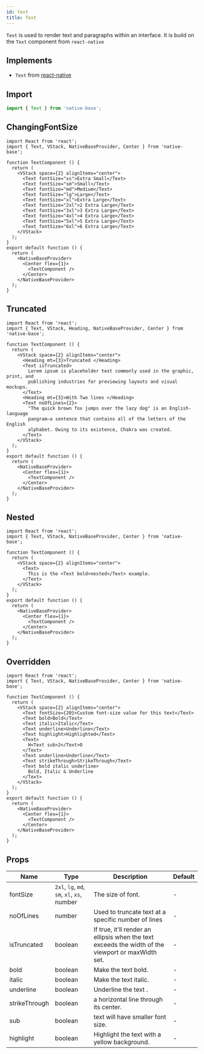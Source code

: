 ```yaml
---
id: text
title: Text
---
```


`Text` is used to render text and paragraphs within an interface. It is build on the `Text` component from `react-native`

## Implements

- `Text` from [react-native](https://reactnative.dev/docs/text)

## Import

```jsx
import { Text } from 'native-base';
```

## ChangingFontSize

```SnackPlayer name=Text%20ChangingFontSize
import React from 'react';
import { Text, VStack, NativeBaseProvider, Center } from 'native-base';

function TextComponent () {
  return (
    <VStack space={2} alignItems="center">
      <Text fontSize="xs">Extra Small</Text>
      <Text fontSize="sm">Small</Text>
      <Text fontSize="md">Medium</Text>
      <Text fontSize="lg">Large</Text>
      <Text fontSize="xl">Extra Large</Text>
      <Text fontSize="2xl">2 Extra Large</Text>
      <Text fontSize="3xl">3 Extra Large</Text>
      <Text fontSize="4xl">4 Extra Large</Text>
      <Text fontSize="5xl">5 Extra Large</Text>
      <Text fontSize="6xl">6 Extra Large</Text>
    </VStack>
  );
}
export default function () {
  return (
    <NativeBaseProvider>
      <Center flex={1}>
        <TextComponent />
      </Center>
    </NativeBaseProvider>
  );
}
```

## Truncated

```SnackPlayer name=Text%20Truncated
import React from 'react';
import { Text, VStack, Heading, NativeBaseProvider, Center } from 'native-base';

function TextComponent () {
  return (
    <VStack space={2} alignItems="center">
      <Heading mt={3}>Truncated </Heading>
      <Text isTruncated>
        Lorem ipsum is placeholder text commonly used in the graphic, print, and
        publishing industries for previewing layouts and visual mockups.
      </Text>
      <Heading mt={3}>With Two lines </Heading>
      <Text noOfLines={2}>
        "The quick brown fox jumps over the lazy dog" is an English-language
        pangram—a sentence that contains all of the letters of the English
        alphabet. Owing to its existence, Chakra was created.
      </Text>
    </VStack>
  );
}
export default function () {
  return (
    <NativeBaseProvider>
      <Center flex={1}>
        <TextComponent />
      </Center>
    </NativeBaseProvider>
  );
}
```

## Nested

```SnackPlayer name=Text%20Nested
import React from 'react';
import { Text, VStack, NativeBaseProvider, Center } from 'native-base';

function TextComponent () {
  return (
    <VStack space={2} alignItems="center">
      <Text>
        This is the <Text bold>nested</Text> example.
      </Text>
    </VStack>
  );
}
export default function () {
  return (
    <NativeBaseProvider>
      <Center flex={1}>
        <TextComponent />
      </Center>
    </NativeBaseProvider>
  );
}
```

## Overridden

```SnackPlayer name=Text%20Overridden
import React from 'react';
import { Text, VStack, NativeBaseProvider, Center } from 'native-base';

function TextComponent () {
  return (
    <VStack space={2} alignItems="center">
      <Text fontSize={20}>Custom font-size value for this text</Text>
      <Text bold>Bold</Text>
      <Text italic>Italic</Text>
      <Text underline>Underline</Text>
      <Text highlight>Highlighted</Text>
      <Text>
        H<Text sub>2</Text>O
      </Text>
      <Text underline>Underline</Text>
      <Text strikeThrough>StrikeThrough</Text>
      <Text bold italic underline>
        Bold, Italic & Underline
      </Text>
    </VStack>
  );
}
export default function () {
  return (
    <NativeBaseProvider>
      <Center flex={1}>
        <TextComponent />
      </Center>
    </NativeBaseProvider>
  );
}
```

## Props

| Name          | Type                                        | Description                                                                                        | Default |
| ------------- | ------------------------------------------- | -------------------------------------------------------------------------------------------------- | ------- |
| fontSize      | `2xl`, `lg`, `md`, `sm`, `xl`, `xs`, number | The size of font.                                                                                  | -       |
| noOfLines     | number                                      | Used to truncate text at a specific number of lines                                                | -       |
| isTruncated   | boolean                                     | If true, it'll render an ellipsis when the text exceeds the width of the viewport or maxWidth set. | -       |
| bold          | boolean                                     | Make the text bold.                                                                                | -       |
| italic        | boolean                                     | Make the text italic.                                                                              | -       |
| underline     | boolean                                     | Underline the text .                                                                               | -       |
| strikeThrough | boolean                                     | a horizontal line through its center.                                                              | -       |
| sub           | boolean                                     | text will have smaller font size.                                                                  | -       |
| highlight     | boolean                                     | Highlight the text with a yellow background.                                                       | -       |
